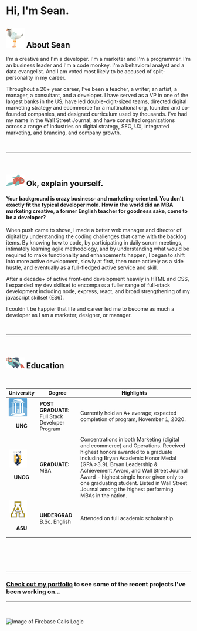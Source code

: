 # Hi, I'm Sean. 

## <img src="gull.svg" alt="Gull Watching" width="50"/> About Sean
I'm a creative and I'm a developer.  I'm a marketer and I'm a programmer. I'm an business leader and I'm a code monkey. I'm a behavioral analyst and a data evangelist. And I am voted most likely to be accused of split-personality in my career.

Throughout a 20+ year career, I've been a teacher, a writer, an artist, a manager, a consultant, and a developer.  I have served as a VP in one of the largest banks in the US, have led double-digit-sized teams, directed digital marketing strategy and ecommerce for a multinational org, founded and co-founded companies, and designed curriculum used by thousands. I've had my name in the Wall Street Journal, and have consulted organizations across a range of industries on digital strategy, SEO, UX, integrated marketing, and branding, and company growth. 

<br>

--------------------------------------
<br>

## <img src="fish3.svg" alt="Gull Watching" width="50"/> Ok, explain yourself. 
#### <b>Your background is crazy business- and marketing-oriented. You don't exactly fit the typical developer mold.  How in the world did an MBA marketing creative, a former English teacher for goodness sake, come to be a developer?</b>


When push came to shove, I made a better web manager and director of digital by understanding the coding challenges that came with the backlog items. By knowing how to code, by participating in daily scrum meetings, intimately learning agile methodology, and by understanding what would be required to make functionality and enhancements happen, I began to shift into more active development, slowly at first, then more actively as a side hustle, and eventually as a full-fledged active service and skill. 

After a decade+ of active front-end development heavily in HTML and CSS, I expanded my dev skillset to encompass a fuller range of full-stack development including node, express, react, and broad strengthening of my javascript skillset (ES6). 

I couldn't be happier that life and career led me to become as much a developer as I am a marketer, designer, or manager.  

<br>

--------------------------------------

<br>


## <img src="glasses.svg" alt="Educated Fish" width="50"/>  Education

<br>

| University | Degree | Highlights |
|------------|--------|------------|
| <img src="UNC.jfif" alt="University of North Carolina, Chapel Hill" width="50"/><br><p style="text-align: center;"><b>UNC</b></p> | <b>POST GRADUATE:</b><br> Full Stack Developer Program | Currently hold an A+ average; expected completion of program, November 1, 2020. |
| <img src="UNCG.png" alt="University of North Carolina at Greensboro" width="50"/><br><p style="text-align: center;"><b>UNCG</b></p> | <b>GRADUATE:</b><br>MBA | Concentrations in both Marketing (digital and ecommerce) and Operations. Received highest honors awarded to a graduate including Bryan Academic Honor Medal (GPA >3.9), Bryan Leadership & Achievement Award, and Wall Street Journal Award - highest single honor given only to one graduating student. Listed in Wall Street Journal among the highest performing MBAs in the nation.|
| <img src="ASU.png" alt="Appalachian State University" width="50"/><br><p style="text-align: center;"><b>ASU</b></p> | <b>UNDERGRAD</b><br>B.Sc. English | Attended on full academic scholarship.|
<br>&nbsp;<br>

<br>

--------------------
### <a href="https://srmchartroom.github.io/bootstrap-responsive-portfolio/index.html">Check out my portfolio</a> to see some of the recent projects I've been working on...
---------------------
<br>

![Image of Firebase Calls Logic](PortFooter.gif)
